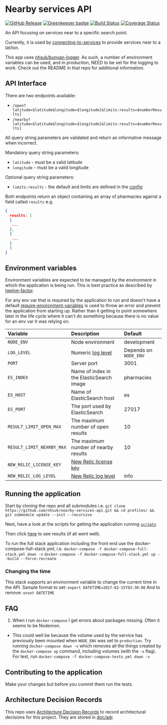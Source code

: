 # Nearby services API

[![GitHub Release](https://img.shields.io/github/release/nhsuk/nearby-services-api.svg)](https://github.com/nhsuk/nearby-services-api/releases/latest/)
[![Greenkeeper badge](https://badges.greenkeeper.io/nhsuk/nearby-services-api.svg)](https://greenkeeper.io/)
[![Build Status](https://travis-ci.org/nhsuk/nearby-services-api.svg?branch=master)](https://travis-ci.org/nhsuk/nearby-services-api)
[![Coverage Status](https://coveralls.io/repos/github/nhsuk/nearby-services-api/badge.svg)](https://coveralls.io/github/nhsuk/nearby-services-api)

An API focusing on services near to a specific search point.

Currently, it is used by [connecting-to-services](https://github.com/nhsuk/connecting-to-services)
to provide services near to a lat/lon.

This app uses [nhsuk/bunyan-logger](https://github.com/nhsuk/bunyan-logger). As
such, a number of environment variables can be used, and in production, NEED to
be set for the logging to work. Check out the README in that repo for additional
information.

## API Interface

There are two endpoints available:
- `/open?latitude=$latitude&longitude=$longitude[&limits:results=$numberResults]`
- `/nearby?latitude=$latitude&longitude=$longitude[&limits:results=$numberResults]`

All query string parameters are validated and return an informative message
when incorrect.

Mandatory query string parameters:
- `latitude` - must be a valid latitude
- `longitude` - must be a valid longitude

Optional query string parameters:
- `limits:results` - the default and limits are defined in the
  [config](config/config.js)

Both endpoints return an object containing an array of pharmacies against a
field called `results` e.g.
```json
{
  results: [
  {
   ...
  },
  {
   ...
  }
  ]
}
```

## Environment variables

Environment variables are expected to be managed by the environment in which
the application is being run. This is best practice as described by
[twelve-factor](https://12factor.net/config).

For any env var that is required by the application to run and doesn't have a
default [require-environment-variables](https://www.npmjs.com/package/require-environment-variables)
is used to throw an error and prevent the application from starting up. Rather
than it getting to point somewhere later in the life cycle where it can't do
something because there is no value for an env var it was relying on.

| Variable                  | Description                                                                                                                               | Default                |
| :------------------------ | :---------------------------------------------------------------------------------------------------------------------------------------- | :--------------------- |
| `NODE_ENV`                | Node environment                                                                                                                          | development            |
| `LOG_LEVEL`               | Numeric [log level](https://github.com/trentm/node-bunyan#levels)                                                                         | Depends on `NODE_ENV`  |
| `PORT`                    | Server port                                                                                                                               | 3001                   |
| `ES_INDEX`                | Name of index in the ElasticSearch image                                                                                                  | pharmacies             |
| `ES_HOST`                 | Name of ElasticSearch host                                                                                                                | es                     |
| `ES_PORT`                 | The port used by ElasticSearch                                                                                                            | 27017                  |
| `RESULT_LIMIT_OPEN_MAX`   | The maximum number of open results                                                                                                        | 10                     |
| `RESULT_LIMIT_NEARBY_MAX` | The maximum number of nearby results                                                                                                      | 10                     |
| `NEW_RELIC_LICENSE_KEY`   | [New Relic license key](https://docs.newrelic.com/docs/agents/nodejs-agent/installation-configuration/nodejs-agent-configuration#license) |                        |
| `NEW_RELIC_LOG_LEVEL`     | [New Relic log level](https://docs.newrelic.com/docs/agents/nodejs-agent/installation-configuration/nodejs-agent-configuration#log_level) | info                   |

## Running the application

Start by cloning the repo and all submodules i.e.
`git clone https://github.com/nhsuk/nearby-services-api.git && cd profiles/ && git submodule update --init --recursive`

Next, have a look at the scripts for getting the application running
[`scripts`](scripts/)

Then click [here](http://localhost:3001/nearby?longitude=-1.0751380920410156&latitude=50.82191467285156)
to see results (if all went well).

To run the full stack application including the front end use the
docker-compose-full-stack.yml, i.e.
`docker-compose -f docker-compose-full-stack.yml down -v`
`docker-compose -f docker-compose-full-stack.yml up --build --force-recreate`

### Changing the time

This stack supports an environment variable to change the current time in the
API. Sample format to set:
`export DATETIME=2017-02-15T03:30:00`
And to remove:
`unset DATETIME`

## FAQ

1. When I run `docker-compose` I get errors about packages missing. Often it
   seems to be Nodemon.
  * This could well be because the volume used by the service has previously
    been mounted when `NODE_ENV` was set to `production`. Try running
    `docker-compose down -v` which removes all the things created by the
    `docker-compose up` command, including volumes (with the `-v` flag). For
    test, run `docker-compose -f docker-compose-tests.yml down -v`


## Contributing to the application

Make your changes but before you commit them run the tests.

## Architecture Decision Records

This repo uses
[Architecture Decision Records](http://thinkrelevance.com/blog/2011/11/15/documenting-architecture-decisions)
to record architectural decisions for this project.
They are stored in [doc/adr](doc/adr).

